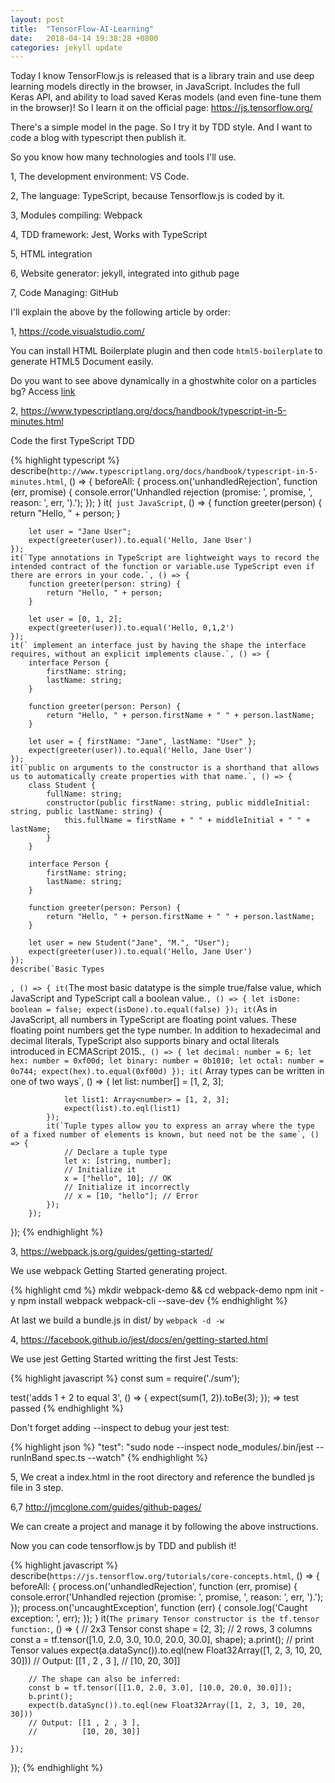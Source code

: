 ```yaml
---
layout: post
title:  "TensorFlow-AI-Learning"
date:   2018-04-14 19:38:28 +0800
categories: jekyll update
---
```

Today I know TensorFlow.js is released that is a library train and use deep learning models directly in the browser, in JavaScript. Includes the full Keras API, and ability to load saved Keras models (and even fine-tune them in the browser)! So I learn it on the official page: https://js.tensorflow.org/

There's a simple model in the page. So I try it by TDD style. And I want to code a blog with typescript then publish it.

So you know how many technologies and tools I'll use.

1, The development environment: VS Code.

2, The language: TypeScript, because Tensorflow.js is coded by it.

3, Modules compiling: Webpack

4, TDD framework: Jest, Works with TypeScript

5, HTML integration

6, Website generator: jekyll, integrated into github page

7, Code Managing: GitHub

I'll explain the above by the following article by order:

1, https://code.visualstudio.com/

You can install HTML Boilerplate plugin and then code `html5-boilerplate` to generate HTML5 Document easily.

Do you want to see above dynamically in a ghostwhite color on a particles bg? Access [link](/tensorflow.js/)

2, https://www.typescriptlang.org/docs/handbook/typescript-in-5-minutes.html

Code the first TypeScript TDD

{% highlight typescript %}
describe(`http://www.typescriptlang.org/docs/handbook/typescript-in-5-minutes.html`, () => {
    beforeAll: {
        process.on('unhandledRejection', function (err, promise) {
            console.error('Unhandled rejection (promise: ', promise, ', reason: ', err, ').');
        });
    }
    it(` just JavaScript`, () => {
        function greeter(person) {
            return "Hello, " + person;
        }

        let user = "Jane User";
        expect(greeter(user)).to.equal('Hello, Jane User')
    });
    it(`Type annotations in TypeScript are lightweight ways to record the intended contract of the function or variable.use TypeScript even if there are errors in your code.`, () => {
        function greeter(person: string) {
            return "Hello, " + person;
        }

        let user = [0, 1, 2];
        expect(greeter(user)).to.equal('Hello, 0,1,2')
    });
    it(` implement an interface just by having the shape the interface requires, without an explicit implements clause.`, () => {
        interface Person {
            firstName: string;
            lastName: string;
        }

        function greeter(person: Person) {
            return "Hello, " + person.firstName + " " + person.lastName;
        }

        let user = { firstName: "Jane", lastName: "User" };
        expect(greeter(user)).to.equal('Hello, Jane User')
    });
    it(`public on arguments to the constructor is a shorthand that allows us to automatically create properties with that name.`, () => {
        class Student {
            fullName: string;
            constructor(public firstName: string, public middleInitial: string, public lastName: string) {
                this.fullName = firstName + " " + middleInitial + " " + lastName;
            }
        }

        interface Person {
            firstName: string;
            lastName: string;
        }

        function greeter(person: Person) {
            return "Hello, " + person.firstName + " " + person.lastName;
        }

        let user = new Student("Jane", "M.", "User");
        expect(greeter(user)).to.equal('Hello, Jane User')
    });
    describe(`Basic Types
`, () => {
            it(`The most basic datatype is the simple true/false value, which JavaScript and TypeScript call a boolean value.`, () => {
                let isDone: boolean = false;
                expect(isDone).to.equal(false)
            });
            it(`As in JavaScript, all numbers in TypeScript are floating point values. These floating point numbers get the type number. In addition to hexadecimal and decimal literals, TypeScript also supports binary and octal literals introduced in ECMAScript 2015.`, () => {
                let decimal: number = 6;
                let hex: number = 0xf00d;
                let binary: number = 0b1010;
                let octal: number = 0o744;
                expect(hex).to.equal(0xf00d)
            });
            it(` Array types can be written in one of two ways`, () => {
                let list: number[] = [1, 2, 3];

                let list1: Array<number> = [1, 2, 3];
                expect(list).to.eql(list1)
            });
            it(`Tuple types allow you to express an array where the type of a fixed number of elements is known, but need not be the same`, () => {
                // Declare a tuple type
                let x: [string, number];
                // Initialize it
                x = ["hello", 10]; // OK
                // Initialize it incorrectly
                // x = [10, "hello"]; // Error
            });
        });
});
{% endhighlight %}

3, https://webpack.js.org/guides/getting-started/

We use webpack Getting Started generating project.

{% highlight cmd %}
mkdir webpack-demo && cd webpack-demo
npm init -y
npm install webpack webpack-cli --save-dev
{% endhighlight %}

At last we build a bundle.js in dist/ by `webpack -d -w`

4, https://facebook.github.io/jest/docs/en/getting-started.html

We use jest Getting Started writting the first Jest Tests:

{% highlight javascript %}
const sum = require('./sum');

test('adds 1 + 2 to equal 3', () => {
    expect(sum(1, 2)).toBe(3);
});
=> test passed
{% endhighlight %}

Don't forget adding --inspect to debug your jest test:

{% highlight json %}
 "test": "sudo node --inspect node_modules/.bin/jest --runInBand  spec.ts --watch"
{% endhighlight %}

5, We creat a index.html in the root directory and reference the bundled js file in 3 step.

6,7 http://jmcglone.com/guides/github-pages/

We can create a project and manage it by following the above instructions.

Now you can code tensorflow.js by TDD and publish it!

{% highlight javascript %}
describe(`https://js.tensorflow.org/tutorials/core-concepts.html`, () => {
    beforeAll: {
        process.on('unhandledRejection', function (err, promise) {
            console.error('Unhandled rejection (promise: ', promise, ', reason: ', err, ').');
        });
        process.on('uncaughtException', function (err) {
            console.log('Caught exception: ', err);
        });
    }
    it(`The primary Tensor constructor is the tf.tensor function:`, () => {
        // 2x3 Tensor
        const shape = [2, 3]; // 2 rows, 3 columns
        const a = tf.tensor([1.0, 2.0, 3.0, 10.0, 20.0, 30.0], shape);
        a.print(); // print Tensor values
        expect(a.dataSync()).to.eql(new Float32Array([1, 2, 3, 10, 20, 30]))
        // Output: [[1 , 2 , 3 ],
        //          [10, 20, 30]]

        // The shape can also be inferred:
        const b = tf.tensor([[1.0, 2.0, 3.0], [10.0, 20.0, 30.0]]);
        b.print();
        expect(b.dataSync()).to.eql(new Float32Array([1, 2, 3, 10, 20, 30]))
        // Output: [[1 , 2 , 3 ],
        //          [10, 20, 30]]

    });
});
{% endhighlight %}